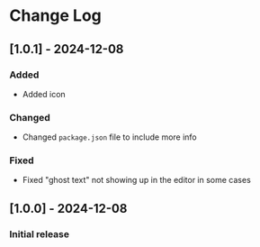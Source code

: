 # Change Log

## [1.0.1] - 2024-12-08

### Added

- Added icon

### Changed

- Changed `package.json` file to include more info

### Fixed

- Fixed "ghost text" not showing up in the editor in some cases

## [1.0.0] - 2024-12-08

### Initial release
